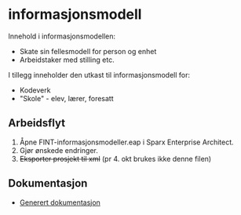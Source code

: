 # informasjonsmodell

Innehold i informasjonsmodellen: 

* Skate sin fellesmodell for person og enhet
* Arbeidstaker med stilling etc.

I tillegg inneholder den utkast til informasjonsmodell for: 

* Kodeverk
* "Skole" - elev, lærer, foresatt

## Arbeidsflyt

1. Åpne FINT-informasjonsmodeller.eap i Sparx Enterprise Architect.
2. Gjør ønskede endringer. 
3. <del>Eksporter prosjekt til xml</del> (pr 4. okt brukes ikke denne filen)

## Dokumentasjon

* [Generert dokumentasjon](https://rawgit.com/FINTprosjektet/fint-arbeidstaker-informasjonsmodell/master/Generated%20documentation/)